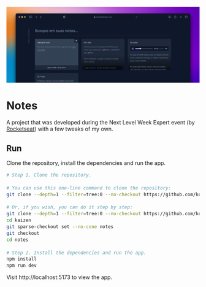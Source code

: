 ![Cover](./.github/cover.png)

# Notes

A project that was developed during the Next Level Week Expert event (by [Rocketseat](https://www.rocketseat.com.br/)) with a few tweaks of my own.

## Run
Clone the repository, install the dependencies and run the app.

```bash
# Step 1. Clone the repository.

# You can use this one-line command to clone the repository:
git clone --depth=1 --filter=tree:0 --no-checkout https://github.com/koushiki-dante/kaizen.git && cd kaizen && git sparse-checkout set --no-cone notes && git checkout && cd notes 

# Or, if you wish, you can do it step by step:
git clone --depth=1 --filter=tree:0 --no-checkout https://github.com/koushiki-dante/kaizen.git
cd kaizen
git sparse-checkout set --no-cone notes 
git checkout
cd notes

# Step 2. Install the dependencies and run the app.
npm install
npm run dev
```
Visit http://localhost:5173 to view the app.
